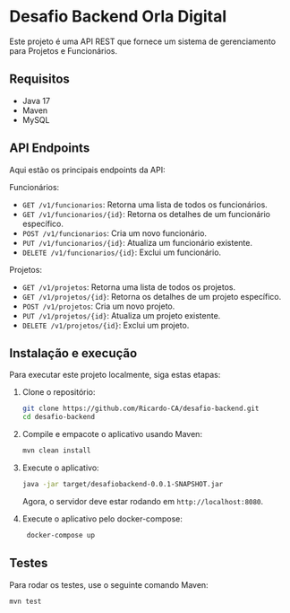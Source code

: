 # Desafio Backend Orla Digital

Este projeto é uma API REST que fornece um sistema de gerenciamento para Projetos e Funcionários.

## Requisitos

* Java 17
* Maven
* MySQL

## API Endpoints

Aqui estão os principais endpoints da API:

Funcionários:

* `GET /v1/funcionarios`: Retorna uma lista de todos os funcionários.
* `GET /v1/funcionarios/{id}`: Retorna os detalhes de um funcionário específico.
* `POST /v1/funcionarios`: Cria um novo funcionário.
* `PUT /v1/funcionarios/{id}`: Atualiza um funcionário existente.
* `DELETE /v1/funcionarios/{id}`: Exclui um funcionário.

Projetos:

* `GET /v1/projetos`: Retorna uma lista de todos os projetos.
* `GET /v1/projetos/{id}`: Retorna os detalhes de um projeto específico.
* `POST /v1/projetos`: Cria um novo projeto.
* `PUT /v1/projetos/{id}`: Atualiza um projeto existente.
* `DELETE /v1/projetos/{id}`: Exclui um projeto.

## Instalação e execução

Para executar este projeto localmente, siga estas etapas:

1. Clone o repositório:

    ```bash
    git clone https://github.com/Ricardo-CA/desafio-backend.git
    cd desafio-backend
    ```

2. Compile e empacote o aplicativo usando Maven:

    ```bash
    mvn clean install
    ```

3. Execute o aplicativo:

    ```bash
    java -jar target/desafiobackend-0.0.1-SNAPSHOT.jar
    ```

    Agora, o servidor deve estar rodando em `http://localhost:8080`.

4. Execute o aplicativo pelo docker-compose:
   ```bash
    docker-compose up
    ```
   
## Testes

Para rodar os testes, use o seguinte comando Maven:

```bash
mvn test
